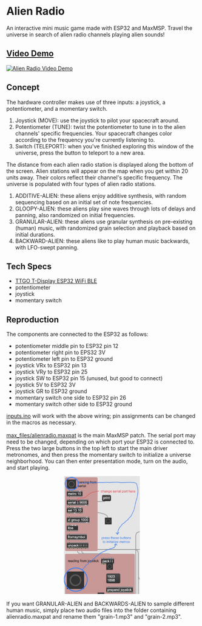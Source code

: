 # Alien Radio
An interactive mini music game made with ESP32 and MaxMSP. Travel the universe in search of alien radio channels playing alien sounds!

## [Video Demo](https://www.youtube.com/watch?v=H4B6xMbdaH4)
[![Alien Radio Video Demo](https://img.youtube.com/vi/H4B6xMbdaH4/maxresdefault.jpg)](https://www.youtube.com/watch?v=H4B6xMbdaH4)
  
## Concept
The hardware controller makes use of three inputs: a joystick, a potentiometer, and a momentary switch. 
1. Joystick (MOVE): use the joystick to pilot your spacecraft around.
2. Potentiometer (TUNE): twist the potentiometer to tune in to the alien channels' specific frequencies. Your spacecraft changes color according to the frequency you're currently listening to.
3. Switch (TELEPORT): when you've finished exploring this window of the universe, press the button to teleport to a new area.

The distance from each alien radio station is displayed along the bottom of the screen. Alien stations will appear on the map when you get within 20 units away. Their colors reflect their channel's specific frequency. The universe is populated with four types of alien radio stations.
1. ADDITIVE-ALIEN: these aliens enjoy additive synthesis, with random sequencing based on an initial set of note frequencies.
2. GLOOPY-ALIEN: these aliens play sine waves through lots of delays and panning, also randomized on initial frequencies.
3. GRANULAR-ALIEN: these aliens use granular synthesis on pre-existing (human) music, with randomized grain selection and playback based on initial durations. 
4. BACKWARD-ALIEN: these aliens like to play human music backwards, with LFO-swept panning.

## Tech Specs
- [TTGO T-Display ESP32 WiFi BLE](https://www.amazon.com/LILYGO-T-Display-Arduino-Development-CH9102F/dp/B099MPFJ9M)
- potentiometer
- joystick
- momentary switch

## Reproduction
The components are connected to the ESP32 as follows: 
- potentiometer middle pin to ESP32 pin 12
- potentiometer right pin to EPS32 3V
- potentiometer left pin to ESP32 ground
- joystick VRx to ESP32 pin 13
- joystick VRy to ESP32 pin 25
- joystick SW to ESP32 pin 15 (unused, but good to connect)
- joystick 5V to ESP32 3V
- joystick GR to ESP32 ground 
- momentary switch one side to ESP32 pin 26
- momentary switch other side to ESP32 ground

[inputs.ino](inputs.ino) will work with the above wiring; pin assignments can be changed in the macros as necessary. <br> <br> 
[max_files/alienradio.maxpat](max_files/alienradio.maxpat) is the main MaxMSP patch. The serial port may need to be changed, depending on which port your ESP32 is connected to. Press the two large buttons in the top left to start the main driver metronomes, and then press the momentary switch to initialize a universe neighborhood. You can then enter presentation mode, turn on the audio, and start playing.  <br><p align="center"> <img src="images/initialize-max.jpg" alt="MaxMSP patch initialization" width="200"/></p>
If you want GRANULAR-ALIEN and BACKWARDS-ALIEN to sample different human music, simply place two audio files into the folder containing alienradio.maxpat and rename them "grain-1.mp3" and "grain-2.mp3". 


